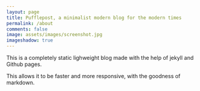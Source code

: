```yaml
---
layout: page
title: Pufflepost, a minimalist modern blog for the modern times
permalink: /about
comments: false
image: assets/images/screenshot.jpg
imageshadow: true
---
```


This is a completely static lighweight blog made with the help of jekyll and Github pages.

This allows it to be faster and more responsive, with the goodness of markdown.

